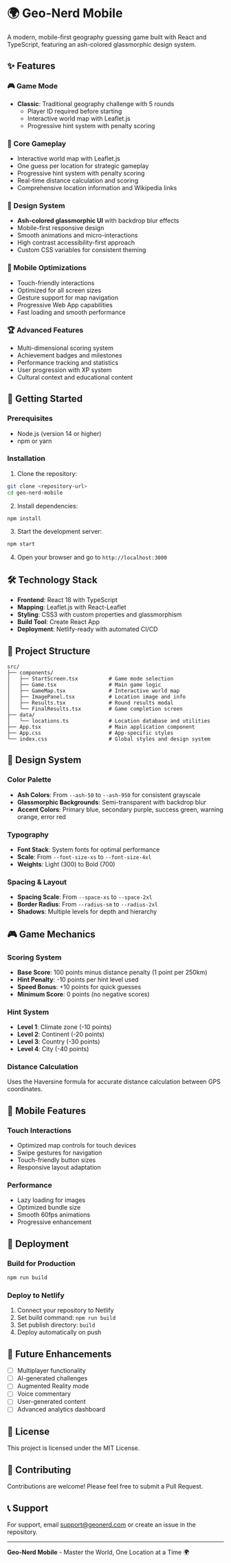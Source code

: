 # 🌍 Geo-Nerd Mobile

A modern, mobile-first geography guessing game built with React and TypeScript, featuring an ash-colored glassmorphic design system.

## ✨ Features

### 🎮 Game Mode
- **Classic**: Traditional geography challenge with 5 rounds
  - Player ID required before starting
  - Interactive world map with Leaflet.js
  - Progressive hint system with penalty scoring

### 🎯 Core Gameplay
- Interactive world map with Leaflet.js
- One guess per location for strategic gameplay
- Progressive hint system with penalty scoring
- Real-time distance calculation and scoring
- Comprehensive location information and Wikipedia links

### 🎨 Design System
- **Ash-colored glassmorphic UI** with backdrop blur effects
- Mobile-first responsive design
- Smooth animations and micro-interactions
- High contrast accessibility-first approach
- Custom CSS variables for consistent theming

### 📱 Mobile Optimizations
- Touch-friendly interactions
- Optimized for all screen sizes
- Gesture support for map navigation
- Progressive Web App capabilities
- Fast loading and smooth performance

### 🏆 Advanced Features
- Multi-dimensional scoring system
- Achievement badges and milestones
- Performance tracking and statistics
- User progression with XP system
- Cultural context and educational content

## 🚀 Getting Started

### Prerequisites
- Node.js (version 14 or higher)
- npm or yarn

### Installation

1. Clone the repository:
```bash
git clone <repository-url>
cd geo-nerd-mobile
```

2. Install dependencies:
```bash
npm install
```

3. Start the development server:
```bash
npm start
```

4. Open your browser and go to `http://localhost:3000`

## 🛠️ Technology Stack

- **Frontend**: React 18 with TypeScript
- **Mapping**: Leaflet.js with React-Leaflet
- **Styling**: CSS3 with custom properties and glassmorphism
- **Build Tool**: Create React App
- **Deployment**: Netlify-ready with automated CI/CD

## 📁 Project Structure

```
src/
├── components/
│   ├── StartScreen.tsx          # Game mode selection
│   ├── Game.tsx                 # Main game logic
│   ├── GameMap.tsx              # Interactive world map
│   ├── ImagePanel.tsx           # Location image and info
│   ├── Results.tsx              # Round results modal
│   └── FinalResults.tsx         # Game completion screen
├── data/
│   └── locations.ts             # Location database and utilities
├── App.tsx                      # Main application component
├── App.css                      # App-specific styles
└── index.css                    # Global styles and design system
```

## 🎨 Design System

### Color Palette
- **Ash Colors**: From `--ash-50` to `--ash-950` for consistent grayscale
- **Glassmorphic Backgrounds**: Semi-transparent with backdrop blur
- **Accent Colors**: Primary blue, secondary purple, success green, warning orange, error red

### Typography
- **Font Stack**: System fonts for optimal performance
- **Scale**: From `--font-size-xs` to `--font-size-4xl`
- **Weights**: Light (300) to Bold (700)

### Spacing & Layout
- **Spacing Scale**: From `--space-xs` to `--space-2xl`
- **Border Radius**: From `--radius-sm` to `--radius-2xl`
- **Shadows**: Multiple levels for depth and hierarchy

## 🎮 Game Mechanics

### Scoring System
- **Base Score**: 100 points minus distance penalty (1 point per 250km)
- **Hint Penalty**: -10 points per hint level used
- **Speed Bonus**: +10 points for quick guesses
- **Minimum Score**: 0 points (no negative scores)

### Hint System
- **Level 1**: Climate zone (-10 points)
- **Level 2**: Continent (-20 points)
- **Level 3**: Country (-30 points)
- **Level 4**: City (-40 points)

### Distance Calculation
Uses the Haversine formula for accurate distance calculation between GPS coordinates.

## 📱 Mobile Features

### Touch Interactions
- Optimized map controls for touch devices
- Swipe gestures for navigation
- Touch-friendly button sizes
- Responsive layout adaptation

### Performance
- Lazy loading for images
- Optimized bundle size
- Smooth 60fps animations
- Progressive enhancement

## 🚀 Deployment

### Build for Production
```bash
npm run build
```

### Deploy to Netlify
1. Connect your repository to Netlify
2. Set build command: `npm run build`
3. Set publish directory: `build`
4. Deploy automatically on push

## 🎯 Future Enhancements

- [ ] Multiplayer functionality
- [ ] AI-generated challenges
- [ ] Augmented Reality mode
- [ ] Voice commentary
- [ ] User-generated content
- [ ] Advanced analytics dashboard

## 📄 License

This project is licensed under the MIT License.

## 🤝 Contributing

Contributions are welcome! Please feel free to submit a Pull Request.

## 📞 Support

For support, email support@geonerd.com or create an issue in the repository.

---

**Geo-Nerd Mobile** - Master the World, One Location at a Time 🌍